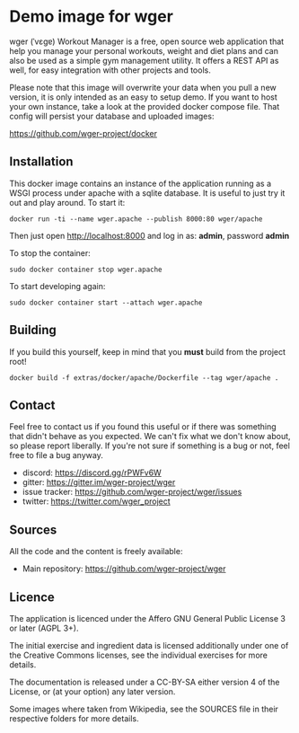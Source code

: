 Demo image for wger
===================
wger (ˈvɛɡɐ) Workout Manager is a free, open source web application that help
you manage your personal workouts, weight and diet plans and can also be used
as a simple gym management utility. It offers a REST API as well, for easy
integration with other projects and tools.


Please note that this image will overwrite your data when you pull a new version,
it is only intended as an easy to setup demo. If you want to host your own
instance, take a look at the provided docker compose file. That config will
persist your database and uploaded images:

<https://github.com/wger-project/docker>

Installation
------------

This docker image contains an instance of the application running as a WSGI
process under apache with a sqlite database. It is useful to just try it out and
play around. To start it:


```docker run -ti --name wger.apache --publish 8000:80 wger/apache```

Then just open <http://localhost:8000> and log in as: **admin**, password **admin**

To stop the container:

```sudo docker container stop wger.apache```

To start developing again:

```sudo docker container start --attach wger.apache```


Building
--------

If you build this yourself, keep in mind that you **must** build from the
project root!

```docker build -f extras/docker/apache/Dockerfile --tag wger/apache .```


Contact
-------

Feel free to contact us if you found this useful or if there was something that
didn't behave as you expected. We can't fix what we don't know about, so please
report liberally. If you're not sure if something is a bug or not, feel free to
file a bug anyway.

* discord: <https://discord.gg/rPWFv6W>
* gitter: <https://gitter.im/wger-project/wger>
* issue tracker: <https://github.com/wger-project/wger/issues>
* twitter: <https://twitter.com/wger_project>

Sources
-------

All the code and the content is freely available:

* Main repository: <https://github.com/wger-project/wger>

Licence
-------

The application is licenced under the Affero GNU General Public License 3 or
later (AGPL 3+).

The initial exercise and ingredient data is licensed additionally under one of
the Creative Commons licenses, see the individual exercises for more details.

The documentation is released under a CC-BY-SA either version 4 of the License,
or (at your option) any later version.

Some images where taken from Wikipedia, see the SOURCES file in their respective
folders for more details.
